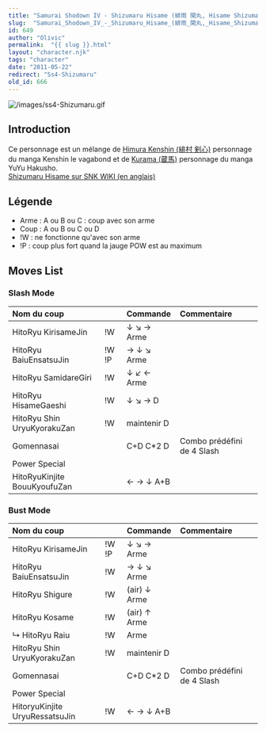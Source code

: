 ```yaml
---
title: "Samurai Shodown IV - Shizumaru Hisame (緋雨 閑丸, Hisame Shizumaru)"
slug:  "Samurai_Shodown_IV_-_Shizumaru_Hisame_(緋雨_閑丸,_Hisame_Shizumaru)"
id: 649
author: "Olivic"
permalink:  "{{ slug }}.html"
layout: "character.njk"
tags: "character"
date: "2011-05-22"
redirect: "Ss4-Shizumaru"
old_id: 666
---
```


![](/images/ss4-Shizumaru.gif "/images/ss4-Shizumaru.gif")

## Introduction

Ce personnage est un mélange de [Himura Kenshin (緋村
剣心)](http://en.wikipedia.org/wiki/Himura_Kenshin) personnage du manga
Kenshin le vagabond et de [Kurama
(蔵馬)](http://en.wikipedia.org/wiki/Kurama_%28YuYu_Hakusho%29#Kurama)
personnage du manga YuYu Hakusho.  
[Shizumaru Hisame sur SNK WIKI (en
anglais)](http://snk.wikia.com/wiki/Shizumaru_Hisame)

## Légende

- Arme : A ou B ou C : coup avec son arme
- Coup : A ou B ou C ou D
- !W : ne fonctionne qu'avec son arme
- !P : coup plus fort quand la jauge POW est au maximum

## Moves List

### Slash Mode

| Nom du coup                  |       | Commande    | Commentaire                |
|:-----------------------------|-------|:------------|:---------------------------|
| HitoRyu KirisameJin          | !W    | ↓ ↘ → Arme  |                            |
| HitoRyu BaiuEnsatsuJin       | !W !P | → ↓ ↘ Arme  |                            |
| HitoRyu SamidareGiri         | !W    | ↓ ↙ ← Arme  |                            |
| HitoRyu HisameGaeshi         | !W    | ↓ ↘ → D     |                            |
| HitoRyu Shin UryuKyorakuZan  | !W    | maintenir D |                            |
| Gomennasai                   |       | C+D C\*2 D  | Combo prédéfini de 4 Slash |
| Power Special                |       |             |                            |
| HitoRyuKinjite BouuKyoufuZan |       | ← → ↓ A+B   |                            |

### Bust Mode

| Nom du coup                    |       | Commande     | Commentaire                |
|:-------------------------------|-------|:-------------|:---------------------------|
| HitoRyu KirisameJin            | !W !P | ↓ ↘ → Arme   |                            |
| HitoRyu BaiuEnsatsuJin         | !W    | → ↓ ↘ Arme   |                            |
| HitoRyu Shigure                | !W    | (air) ↓ Arme |                            |
| HitoRyu Kosame                 | !W    | (air) ↑ Arme |                            |
| ↳ HitoRyu Raiu                 | !W    | Arme         |                            |
| HitoRyu Shin UryuKyorakuZan    | !W    | maintenir D  |                            |
| Gomennasai                     |       | C+D C\*2 D   | Combo prédéfini de 4 Slash |
| Power Special                  |       |              |                            |
| HitoryuKinjite UryuRessatsuJin | !W    | ← → ↓ A+B    |                            |
